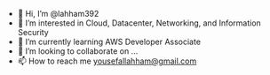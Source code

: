 - 👋 Hi, I’m @lahham392
- 👀 I’m interested in Cloud, Datacenter, Networking, and Information Security
- 🌱 I’m currently learning AWS Developer Associate 
- 💞️ I’m looking to collaborate on ...
- 📫 How to reach me yousefallahham@gmail.com

<!---
lahham392/lahham392 is a ✨ special ✨ repository because its `README.md` (this file) appears on your GitHub profile.
You can click the Preview link to take a look at your changes.
--->
